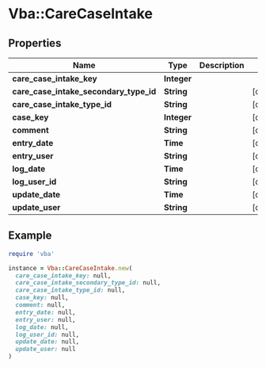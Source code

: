 # Vba::CareCaseIntake

## Properties

| Name | Type | Description | Notes |
| ---- | ---- | ----------- | ----- |
| **care_case_intake_key** | **Integer** |  |  |
| **care_case_intake_secondary_type_id** | **String** |  | [optional] |
| **care_case_intake_type_id** | **String** |  | [optional] |
| **case_key** | **Integer** |  | [optional] |
| **comment** | **String** |  | [optional] |
| **entry_date** | **Time** |  | [optional] |
| **entry_user** | **String** |  | [optional] |
| **log_date** | **Time** |  | [optional] |
| **log_user_id** | **String** |  | [optional] |
| **update_date** | **Time** |  | [optional] |
| **update_user** | **String** |  | [optional] |

## Example

```ruby
require 'vba'

instance = Vba::CareCaseIntake.new(
  care_case_intake_key: null,
  care_case_intake_secondary_type_id: null,
  care_case_intake_type_id: null,
  case_key: null,
  comment: null,
  entry_date: null,
  entry_user: null,
  log_date: null,
  log_user_id: null,
  update_date: null,
  update_user: null
)
```

